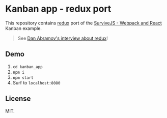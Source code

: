# Kanban app - redux port

This repository contains [redux](https://rackt.github.io/redux/) port of the [SurviveJS - Webpack and React](http://survivejs.com/) Kanban example.

> See [Dan Abramov's interview about redux](http://survivejs.com/blog/redux-interview/)!

## Demo

1. `cd kanban_app`
2. `npm i`
3. `npm start`
4. Surf to `localhost:8080`

## License

MIT.
